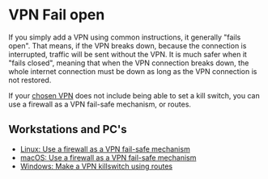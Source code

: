 # VPN Fail open

If you simply add a VPN using common instructions, it generally "fails open". That means, if the VPN breaks down, 
because the connection is interrupted, traffic will be sent without the VPN. It is much safer when it "fails closed", 
meaning that when the VPN connection breaks down, the whole internet connection must be down as long as the VPN 
connection is not restored. 

If your [chosen VPN](blue-linux:docs/services/vpn) does not include being able to 
set a kill switch, you can use a firewall as a VPN fail-safe mechanism, or routes.

## Workstations and PC's

* [Linux: Use a firewall as a VPN fail-safe mechanism](blue-linux:docs/services/vpn-fail-open)
* [macOS: Use a firewall as a VPN fail-safe mechanism](blue-macos:docs/services/vpn-fail-open)
* [Windows: Make a VPN killswitch using routes](blue-windows:docs/services/vpn-fail-open)

